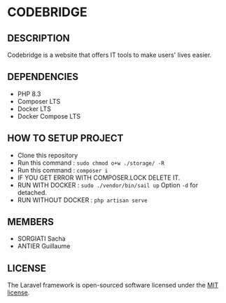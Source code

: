# CODEBRIDGE

## DESCRIPTION

Codebridge is a website that offers IT tools to make users' lives easier.

## DEPENDENCIES
- PHP 8.3
- Composer LTS
- Docker LTS
- Docker Compose LTS

## HOW TO SETUP PROJECT

- Clone this repository
- Run this command : `sudo chmod o+w ./storage/ -R`
- Run this command : `composer i`
- IF YOU GET ERROR WITH COMPOSER.LOCK DELETE IT.
- RUN WITH DOCKER : `sudo ./vendor/bin/sail up` Option `-d` for detached.
- RUN WITHOUT DOCKER : `php artisan serve`

## MEMBERS

- SORGIATI Sacha
- ANTIER Guillaume

## LICENSE

The Laravel framework is open-sourced software licensed under the [MIT license](https://opensource.org/licenses/MIT).
